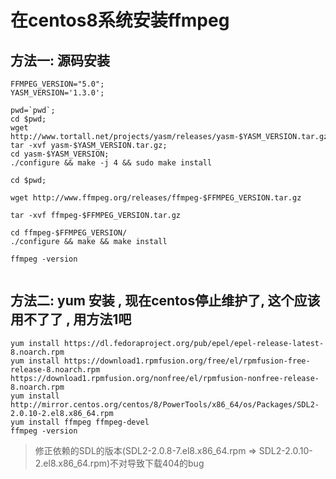 # 在centos8系统安装ffmpeg

## 方法一: 源码安装
```shell
FFMPEG_VERSION="5.0";
YASM_VERSION='1.3.0';

pwd=`pwd`;
cd $pwd;
wget http://www.tortall.net/projects/yasm/releases/yasm-$YASM_VERSION.tar.gz;
tar -xvf yasm-$YASM_VERSION.tar.gz;
cd yasm-$YASM_VERSION;
./configure && make -j 4 && sudo make install

cd $pwd;

wget http://www.ffmpeg.org/releases/ffmpeg-$FFMPEG_VERSION.tar.gz

tar -xvf ffmpeg-$FFMPEG_VERSION.tar.gz

cd ffmpeg-$FFMPEG_VERSION/
./configure && make && make install

ffmpeg -version


```

## 方法二: yum 安装 , 现在centos停止维护了,  这个应该用不了了 , 用方法1吧
```shell
yum install https://dl.fedoraproject.org/pub/epel/epel-release-latest-8.noarch.rpm
yum install https://download1.rpmfusion.org/free/el/rpmfusion-free-release-8.noarch.rpm https://download1.rpmfusion.org/nonfree/el/rpmfusion-nonfree-release-8.noarch.rpm
yum install http://mirror.centos.org/centos/8/PowerTools/x86_64/os/Packages/SDL2-2.0.10-2.el8.x86_64.rpm
yum install ffmpeg ffmpeg-devel
ffmpeg -version
```


> 修正依赖的SDL的版本(SDL2-2.0.8-7.el8.x86_64.rpm => SDL2-2.0.10-2.el8.x86_64.rpm)不对导致下载404的bug


